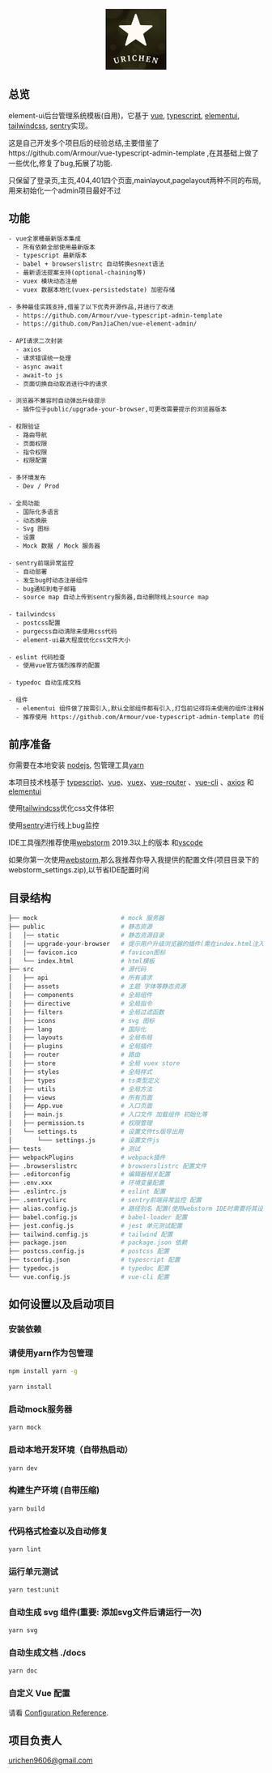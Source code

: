 
<p align="center">
  <img width="120" src="src/assets/common/logo.png">
</p>

## 总览

element-ui后台管理系统模板(自用)，它基于 [vue](https://github.com/vuejs/vue), [typescript](https://www.typescriptlang.org/), [elementui](https://element.eleme.cn/), [tailwindcss](https://www.tailwindcss.cn/), [sentry](https://docs.sentry.io/)实现。

这是自己开发多个项目后的经验总结,主要借鉴了https://github.com/Armour/vue-typescript-admin-template ,在其基础上做了一些优化,修复了bug,拓展了功能.

只保留了登录页,主页,404,401四个页面,mainlayout,pagelayout两种不同的布局,用来初始化一个admin项目最好不过

## 功能

```txt
- vue全家桶最新版本集成
  - 所有依赖全部使用最新版本
  - typescript 最新版本
  - babel + browserslistrc 自动转换esnext语法
  - 最新语法提案支持(optional-chaining等)
  - vuex 模块动态注册
  - vuex 数据本地化(vuex-persistedstate) 加密存储
  
- 多种最佳实践支持,借鉴了以下优秀开源作品,并进行了改进
  - https://github.com/Armour/vue-typescript-admin-template
  - https://github.com/PanJiaChen/vue-element-admin/

- API请求二次封装
  - axios
  - 请求错误统一处理
  - async await
  - await-to js
  - 页面切换自动取消进行中的请求
  
- 浏览器不兼容时自动弹出升级提示
  - 插件位于public/upgrade-your-browser,可更改需要提示的浏览器版本

- 权限验证
  - 路由导航
  - 页面权限
  - 指令权限
  - 权限配置

- 多环境发布
  - Dev / Prod

- 全局功能
  - 国际化多语言
  - 动态换肤
  - Svg 图标
  - 设置
  - Mock 数据 / Mock 服务器
  
- sentry前端异常监控
  - 自动部署
  - 发生bug时动态注册组件
  - bug通知到电子邮箱
  - source map 自动上传到sentry服务器,自动删除线上source map
  
- tailwindcss
  - postcss配置
  - purgecss自动清除未使用css代码
  - element-ui最大程度优化css文件大小
  
- eslint 代码检查
  - 使用vue官方强烈推荐的配置
  
- typedoc 自动生成文档

- 组件
  - elementui 组件做了按需引入,默认全部组件都有引入,打包前记得将未使用的组件注释掉(src/plugins/element-ui.ts)
  - 推荐使用 https://github.com/Armour/vue-typescript-admin-template 的组件

```

## 前序准备

你需要在本地安装 [nodejs](http://nodejs.org/), 包管理工具[yarn](https://www.yarnpkg.com/lang/en/)

本项目技术栈基于 [typescript](https://www.typescriptlang.org/)、[vue](https://cn.vuejs.org/index.html)、[vuex](https://vuex.vuejs.org/zh-cn/)、[vue-router](https://router.vuejs.org/zh-cn/) 、[vue-cli](https://github.com/vuejs/vue-cli) 、[axios](https://github.com/axios/axios) 和 [elementui](https://element.eleme.cn/)

使用[tailwindcss](https://www.tailwindcss.cn/)优化css文件体积

使用[sentry](https://docs.sentry.io/)进行线上bug监控

IDE工具强烈推荐使用[webstorm](https://www.jetbrains.com/webstorm/) 2019.3以上的版本 和[vscode](https://code.visualstudio.com/)

如果你第一次使用[webstorm](https://www.jetbrains.com/webstorm/),那么我推荐你导入我提供的配置文件(项目目录下的webstorm_settings.zip),以节省IDE配置时间

## 目录结构

```bash
├── mock                       # mock 服务器
├── public                     # 静态资源
│   │── static                 # 静态资源目录
│   │── upgrade-your-browser   # 提示用户升级浏览器的插件(需在index.html注入)
│   │── favicon.ico            # favicon图标
│   └── index.html             # html模板
├── src                        # 源代码
│   ├── api                    # 所有请求
│   ├── assets                 # 主题 字体等静态资源
│   ├── components             # 全局组件
│   ├── directive              # 全局指令
│   ├── filters                # 全局过滤函数
│   ├── icons                  # svg 图标
│   ├── lang                   # 国际化
│   ├── layouts                # 全局布局
│   ├── plugins                # 全局插件
│   ├── router                 # 路由
│   ├── store                  # 全局 vuex store
│   ├── styles                 # 全局样式
│   ├── types                  # ts类型定义
│   ├── utils                  # 全局方法
│   ├── views                  # 所有页面
│   ├── App.vue                # 入口页面
│   ├── main.js                # 入口文件 加载组件 初始化等
│   ├── permission.ts          # 权限管理
│   └── settings.ts            # 设置文件ts版导出用
│       └─── settings.js       # 设置文件js
├── tests                      # 测试
├── webpackPlugins             # webpack插件
├── .browserslistrc            # browserslistrc 配置文件
├── .editorconfig              # 编辑器相关配置
├── .env.xxx                   # 环境变量配置
├── .eslintrc.js               # eslint 配置
├── .sentryclirc               # sentry前端异常监控 配置
├── alias.config.js            # 路径别名 配置(使用webstorm IDE时需要将其设置为webpack配置文件才能正确解析路径别名)
├── babel.config.js            # babel-loader 配置
├── jest.config.js             # jest 单元测试配置
├── tailwind.config.js         # tailwind 配置
├── package.json               # package.json 依赖
├── postcss.config.js          # postcss 配置
├── tsconfig.json              # typescript 配置
├── typedoc.js                 # typedoc 配置
└── vue.config.js              # vue-cli 配置
```

## 如何设置以及启动项目

### 安装依赖

### 请使用yarn作为包管理
```bash
npm install yarn -g
```

```bash
yarn install
```

### 启动mock服务器
```bash
yarn mock
```

### 启动本地开发环境（自带热启动）

```bash
yarn dev
```

### 构建生产环境 (自带压缩)

```bash
yarn build
```

### 代码格式检查以及自动修复

```bash
yarn lint
```

### 运行单元测试

```bash
yarn test:unit
```

### 自动生成 svg 组件(重要: 添加svg文件后请运行一次)

```bash
yarn svg
```

### 自动生成文档 ./docs

```bash
yarn doc
```

### 自定义 Vue 配置

请看 [Configuration Reference](https://cli.vuejs.org/config/).

## 项目负责人

urichen9606@gmail.com
